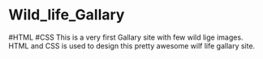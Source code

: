 # Wild_life_Gallary 
#HTML #CSS 
This is a very first Gallary site with few wild lige images. HTML and CSS is used to design this pretty awesome wilf life gallary site.
